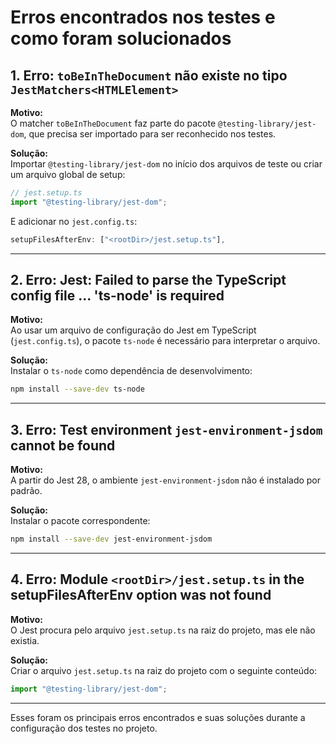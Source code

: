 # Erros encontrados nos testes e como foram solucionados

## 1. Erro: `toBeInTheDocument` não existe no tipo `JestMatchers<HTMLElement>`

**Motivo:**  
O matcher `toBeInTheDocument` faz parte do pacote `@testing-library/jest-dom`, que precisa ser importado para ser reconhecido nos testes.

**Solução:**  
Importar `@testing-library/jest-dom` no início dos arquivos de teste ou criar um arquivo global de setup:

```ts
// jest.setup.ts
import "@testing-library/jest-dom";
```

E adicionar no `jest.config.ts`:

```ts
setupFilesAfterEnv: ["<rootDir>/jest.setup.ts"],
```

---

## 2. Erro: Jest: Failed to parse the TypeScript config file ... 'ts-node' is required

**Motivo:**  
Ao usar um arquivo de configuração do Jest em TypeScript (`jest.config.ts`), o pacote `ts-node` é necessário para interpretar o arquivo.

**Solução:**  
Instalar o `ts-node` como dependência de desenvolvimento:

```bash
npm install --save-dev ts-node
```

---

## 3. Erro: Test environment `jest-environment-jsdom` cannot be found

**Motivo:**  
A partir do Jest 28, o ambiente `jest-environment-jsdom` não é instalado por padrão.

**Solução:**  
Instalar o pacote correspondente:

```bash
npm install --save-dev jest-environment-jsdom
```

---

## 4. Erro: Module `<rootDir>/jest.setup.ts` in the setupFilesAfterEnv option was not found

**Motivo:**  
O Jest procura pelo arquivo `jest.setup.ts` na raiz do projeto, mas ele não existia.

**Solução:**  
Criar o arquivo `jest.setup.ts` na raiz do projeto com o seguinte conteúdo:

```ts
import "@testing-library/jest-dom";
```

---

Esses foram os principais erros encontrados e suas soluções durante a configuração dos testes no projeto.
